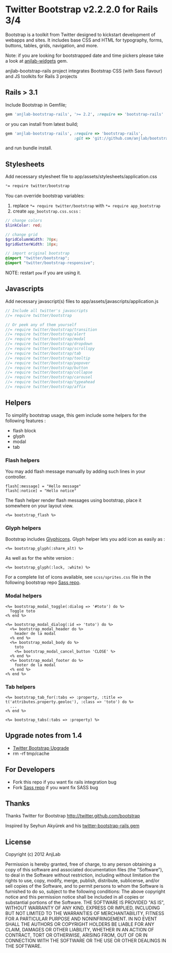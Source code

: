 # Twitter Bootstrap v2.2.2.0 for Rails 3/4
Bootstrap is a toolkit from Twitter designed to kickstart development of webapps and sites.
It includes base CSS and HTML for typography, forms, buttons, tables, grids, navigation, and more.

Note: if you are looking for bootstrapped date and time pickers please take a look at [anjlab-widgets](https://github.com/anjlab/anjlab-widgets) gem.


anjlab-bootstrap-rails project integrates Bootstrap CSS (with Sass flavour) and JS toolkits for Rails 3 projects

## Rails > 3.1
Include Bootstrap in Gemfile;

``` ruby
gem 'anjlab-bootstrap-rails', '>= 2.2', :require => 'bootstrap-rails'
```

or you can install from latest build;

``` ruby
gem 'anjlab-bootstrap-rails', :require => 'bootstrap-rails',
                              :git => 'git://github.com/anjlab/bootstrap-rails.git'
```

and run bundle install.

## Stylesheets

Add necessary stylesheet file to app/assets/stylesheets/application.css

``` css
*= require twitter/bootstrap
```

You can override bootstrap variables:

 1. replace `*= require twitter/bootstrap` with `*= require app_bootstrap`
 2. create `app_bootstrap.css.scss` :

```scss
// change colors
$linkColor: red;

// change grid
$gridColumnWidth: 70px;
$gridGutterWidth: 10px;

// import original bootstrap
@import "twitter/bootstrap";
@import "twitter/bootstrap-responsive";
```
 NOTE: restart `pow` if you are using it.

## Javascripts

Add necessary javascript(s) files to app/assets/javascripts/application.js

``` javascript
// Include all twitter's javascripts
//= require twitter/bootstrap

// Or peek any of them yourself
//= require twitter/bootstrap/transition
//= require twitter/bootstrap/alert
//= require twitter/bootstrap/modal
//= require twitter/bootstrap/dropdown
//= require twitter/bootstrap/scrollspy
//= require twitter/bootstrap/tab
//= require twitter/bootstrap/tooltip
//= require twitter/bootstrap/popover
//= require twitter/bootstrap/button
//= require twitter/bootstrap/collapse
//= require twitter/bootstrap/carousel
//= require twitter/bootstrap/typeahead
//= require twitter/bootstrap/affix
```

## Helpers

To simplify bootstrap usage, this gem include some helpers for the following features :

  - flash block
  - glyph
  - modal
  - tab

### Flash helpers


You may add flash message manually by adding such lines in your controller.

```
flash[:message] = "Hello message"
flash[:notice] = "Hello notice"
```

The flash helper render flash messages using bootstrap, place it somewhere on your layout view.

```
<%= bootstrap_flash %>
```

### Glyph helpers

Bootstrap includes [Glyphicons](http://glyphicons.com/).
Glyph helper lets you add icon as easily as :

```
<%= bootstrap_glyph(:share_alt) %>
```

As well as for the white version :

```
<%= bootstrap_glyph(:lock, :white) %>
```

For a complete list of icons available, see `scss/sprites.css` file in the following bootstrap repo [Sass repo](https://github.com/yury/bootstrap/).

### Modal helpers

```
<%= bootstrap_modal_toggle(:dialog => '#toto') do %>
  Toggle toto
<% end %>

<%= bootstrap_modal_dialog(:id => 'toto') do %>
  <%= bootstrap_modal_header do %>
    header de la modal
  <% end %>
  <%= bootstrap_modal_body do %>
    toto
    <%= bootstrap_modal_cancel_button 'CLOSE' %>
  <% end %>
  <%= bootstrap_modal_footer do %>
    footer de la modal
  <% end %>
<% end %>
```

### Tab helpers


```
<%= bootstrap_tab_for(:tabs => :property, :title => t('attributes.property.geoloc'), :class => 'toto') do %>
  ...
<% end %>

<%= bootstrap_tabs(:tabs => :property) %>
```

## Upgrade notes from 1.4

 - [Twitter Bootstrap Upgrade](http://twitter.github.com/bootstrap/upgrading.html)
 - rm -rf tmp/cache

## For Developers

 - Fork this repo if you want fix rails integration bug
 - Fork [Sass repo](https://github.com/yury/bootstrap) if you want fix SASS bug
        
## Thanks
Thanks Twitter for Bootstrap
http://twitter.github.com/bootstrap

Inspired by Seyhun Akyürek and his [twitter-bootstrap-rails gem](https://github.com/seyhunak/twitter-bootstrap-rails)


## License
Copyright (c) 2012 AnjLab

Permission is hereby granted, free of charge, to any person obtaining a copy of this software and associated documentation files (the "Software"), to deal in the Software without restriction, including without limitation the rights to use, copy, modify, merge, publish, distribute, sublicense, and/or sell copies of the Software, and to permit persons to whom the Software is furnished to do so, subject to the following conditions:
The above copyright notice and this permission notice shall be included in all copies or substantial portions of the Software.
THE SOFTWARE IS PROVIDED "AS IS", WITHOUT WARRANTY OF ANY KIND, EXPRESS OR IMPLIED, INCLUDING BUT NOT LIMITED TO THE WARRANTIES OF MERCHANTABILITY, FITNESS FOR A PARTICULAR PURPOSE AND NONINFRINGEMENT. IN NO EVENT SHALL THE AUTHORS OR COPYRIGHT HOLDERS BE LIABLE FOR ANY CLAIM, DAMAGES OR OTHER LIABILITY, WHETHER IN AN ACTION OF CONTRACT, TORT OR OTHERWISE, ARISING FROM, OUT OF OR IN CONNECTION WITH THE SOFTWARE OR THE USE OR OTHER DEALINGS IN THE SOFTWARE.
